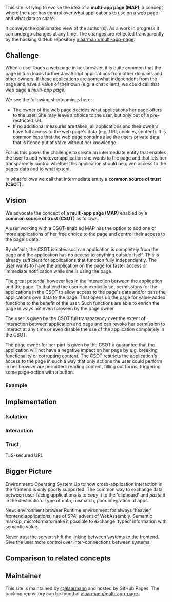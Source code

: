 This site is trying to evolve the idea of a __multi-app page (MAP)__, a concept where the user has control over what applications to use on a web page and what data to share.

It conveys the opinionated view of the author(s). As a work in progress it can undergo changes at any time. The changes are reflected transparently by the backing GitHub repository [alaarmann/multi-app-page](https://github.com/alaarmann/multi-app-page/).

## Challenge

When a user loads a web page in her browser, it is quite common that the page in turn loads further JavaScript applications from other domains and other owners. If these applications are somewhat independent from the page and have a value of their own (e.g. a chat client), we could call that web page a _multi-app page_.

We see the following shortcomings here:
- The owner of the web page decides what applications her page offers to the user. She may leave a choice to the user, but only out of a pre-restricted set.
- If no additional measures are taken, all applications and their owners have full access to the web page's data (e.g. URI, cookies, content). It is common case that the web page contains also the users private data, that is hence put at stake without her knowledge.

For us this poses the challenge to create an intermediate entity that enables the user to add whatever application she wants to the page and that lets her transparently control whether this application should be given access to the pages data and to what extent.

In what follows we call that intermediate entity a __common source of trust (CSOT)__.


## Vision

We advocate the concept of a __multi-app page (MAP)__ enabled by a __common source of trust (CSOT)__ as follows:

A user working with a CSOT-enabled MAP has the option to add one or more applications of her free choice to the page and control their access to the page's data.

By default, the CSOT isolates such an application is completely from the page and the application has no access to anything outside itself. This is already sufficient for applications that function fully independently. The user wants to have the application on the page for faster access or immediate notification while she is using the page.

The great potential however lies in the interaction between the application and the page. To that end the user can explicitly set permissions for the applications in the CSOT to allow access to the page's data and/or pass the applications own data to the page. That opens up the page for value-added functions to the benefit of the user. Such functions are able to enrich the page in ways not even foreseen by the page owner.

The user is given by the CSOT full transparency over the extent of interaction between application and page and can revoke her permission to interact at any time or even disable the use of the application completely in the CSOT.

The page owner for her part is given by the CSOT a guarantee that the application will not have a negative impact on her page by e.g. breaking functionality or corrupting content. The CSOT restricts the application's access to the page in such a way that only actions the user could perform in her browser are permitted: reading content, filling out forms, triggering some page-action with a button.

### Example

## Implementation
### Isolation
### Interaction
### Trust

TLS-secured URL


## Bigger Picture

Environment: Operating System
Up to now cross-application interaction in the frontend is only poorly supported. The common way to exchange data between user-facing applications is to _copy_ it to the 'clipboard' and _paste_ it in the destination. Type of data, mismatch, poor integration of apps.

New: environment browser
 Runtime environment for always 'heavier' frontend applications, rise of SPA, advent of WebAssembly.
 Semantic markup, microformats make it possible to exchange 'typed' information with semantic value.

Never trust the server: shift the linking between systems to the frontend. Give the user more control over inter-connections between systems.

## Comparison to related concepts

## Maintainer
This site is maintained by [@alaarmann](https://twitter.com/alaarmann) and hosted by GitHub Pages. The backing repository can be found at [alaarmann/multi-app-page](https://github.com/alaarmann/multi-app-page/).
